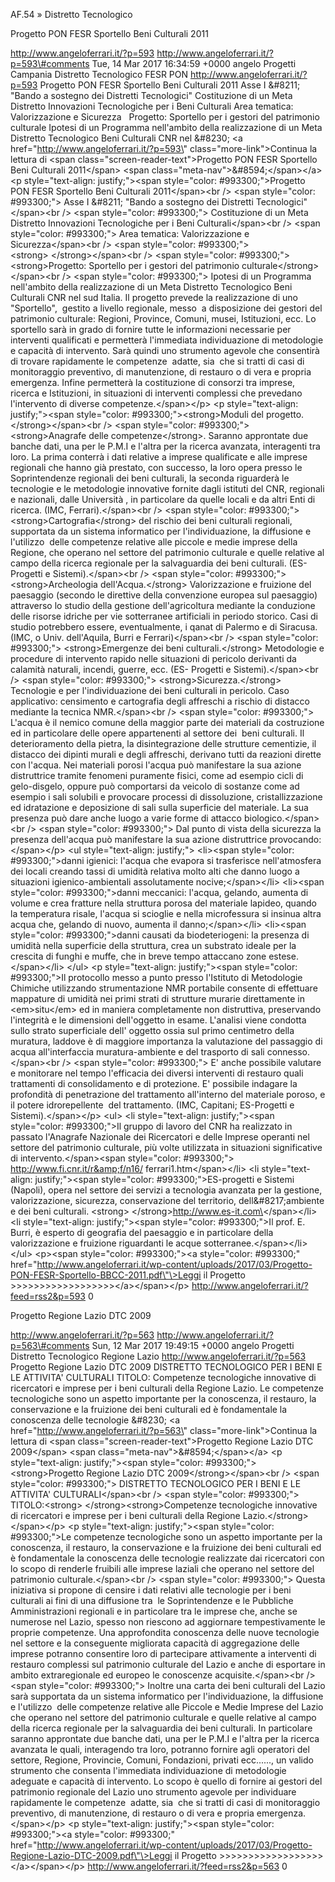 AF.54 » Distretto Tecnologico

Progetto PON FESR Sportello Beni Culturali 2011

http://www.angeloferrari.it/?p=593 http://www.angeloferrari.it/?p=593\#comments Tue, 14 Mar 2017 16:34:59 +0000 angelo Progetti Campania Distretto Tecnologico FESR PON http://www.angeloferrari.it/?p=593 Progetto PON FESR Sportello Beni Culturali 2011 Asse I &\#8211; "Bando a sostegno dei Distretti Tecnologici" Costituzione di un Meta Distretto Innovazioni Tecnologiche per i Beni Culturali Area tematica: Valorizzazione e Sicurezza   Progetto: Sportello per i gestori del patrimonio culturale Ipotesi di un Programma nell'ambito della realizzazione di un Meta Distretto Tecnologico Beni Culturali CNR nel &\#8230; \<a href=\"http://www.angeloferrari.it/?p=593\" class=\"more-link\"\>Continua la lettura di \<span class=\"screen-reader-text\"\>Progetto PON FESR Sportello Beni Culturali 2011\</span\> \<span class=\"meta-nav\"\>&\#8594;\</span\>\</a\> \<p style=\"text-align: justify;\"\>\<span style=\"color: \#993300;\"\>Progetto PON FESR Sportello Beni Culturali 2011\</span\>\<br /\> \<span style=\"color: \#993300;\"\> Asse I &\#8211; "Bando a sostegno dei Distretti Tecnologici"\</span\>\<br /\> \<span style=\"color: \#993300;\"\> Costituzione di un Meta Distretto Innovazioni Tecnologiche per i Beni Culturali\</span\>\<br /\> \<span style=\"color: \#993300;\"\> Area tematica: Valorizzazione e Sicurezza\</span\>\<br /\> \<span style=\"color: \#993300;\"\> \<strong\> \</strong\>\</span\>\<br /\> \<span style=\"color: \#993300;\"\> \<strong\>Progetto: Sportello per i gestori del patrimonio culturale\</strong\>\</span\>\<br /\> \<span style=\"color: \#993300;\"\> Ipotesi di un Programma nell'ambito della realizzazione di un Meta Distretto Tecnologico Beni Culturali CNR nel sud Italia. Il progetto prevede la realizzazione di uno "Sportello",  gestito a livello regionale, messo  a disposizione dei gestori del patrimonio culturale: Regioni, Province, Comuni, musei, Istituzioni, ecc. Lo sportello sarà in grado di fornire tutte le informazioni necessarie per interventi qualificati e permetterà l'immediata individuazione di metodologie e capacità di intervento. Sarà quindi uno strumento agevole che consentirà di trovare rapidamente le competenze  adatte, sia  che si tratti di casi di monitoraggio preventivo, di manutenzione, di restauro o di vera e propria emergenza. Infine permetterà la costituzione di consorzi tra imprese, ricerca e Istituzioni, in situazioni di interventi complessi che prevedano l'intervento di diverse competenze.\</span\>\</p\> \<p style=\"text-align: justify;\"\>\<span style=\"color: \#993300;\"\>\<strong\>Moduli del progetto.\</strong\>\</span\>\<br /\> \<span style=\"color: \#993300;\"\> \<strong\>Anagrafe delle competenze\</strong\>. Saranno approntate due banche dati, una per le P.M.I e l'altra per la ricerca avanzata, interagenti tra loro. La prima conterrà i dati relative a imprese qualificate e alle imprese regionali che hanno già prestato, con successo, la loro opera presso le Soprintendenze regionali dei beni culturali, la seconda riguarderà le tecnologie e le metodologie innovative fornite dagli istituti del CNR, regionali e nazionali, dalle Università , in particolare da quelle locali e da altri Enti di ricerca. (IMC, Ferrari).\</span\>\<br /\> \<span style=\"color: \#993300;\"\> \<strong\>Cartografia\</strong\> del rischio dei beni culturali regionali, supportata da un sistema informatico per l'individuazione, la diffusione e l'utilizzo  delle competenze relative alle piccole e medie imprese della Regione, che operano nel settore del patrimonio culturale e quelle relative al campo della ricerca regionale per la salvaguardia dei beni culturali. (ES-Progetti e Sistemi).\</span\>\<br /\> \<span style=\"color: \#993300;\"\> \<strong\>Archeologia dell'Acqua.\</strong\> Valorizzazione e fruizione del paesaggio (secondo le direttive della convenzione europea sul paesaggio) attraverso lo studio della gestione dell'agricoltura mediante la conduzione delle risorse idriche per vie sotterranee artificiali in periodo storico. Casi di studio potrebbero essere, eventualmente, i qanat di Palermo e di Siracusa. (IMC, o Univ. dell'Aquila, Burri e Ferrari)\</span\>\<br /\> \<span style=\"color: \#993300;\"\> \<strong\>Emergenze dei beni culturali.\</strong\> Metodologie e procedure di intervento rapido nelle situazioni di pericolo derivanti da calamità naturali, incendi, guerre, ecc. (ES- Progetti e Sistemi).\</span\>\<br /\> \<span style=\"color: \#993300;\"\> \<strong\>Sicurezza.\</strong\> Tecnologie e per l'individuazione dei beni culturali in pericolo. Caso applicativo: censimento e cartografia degli affreschi a rischio di distacco mediante la tecnica NMR.\</span\>\<br /\> \<span style=\"color: \#993300;\"\> L'acqua è il nemico comune della maggior parte dei materiali da costruzione ed in particolare delle opere appartenenti al settore dei  beni culturali. Il deterioramento della pietra, la disintegrazione delle strutture cementizie, il distacco dei dipinti murali e degli affreschi, derivano tutti da reazioni dirette con l'acqua. Nei materiali porosi l'acqua può manifestare la sua azione distruttrice tramite fenomeni puramente fisici, come ad esempio cicli di gelo-disgelo, oppure può comportarsi da veicolo di sostanze come ad esempio i sali solubili e provocare processi di dissoluzione, cristallizzazione ed idratazione e deposizione di sali sulla superficie del materiale. La sua presenza può dare anche luogo a varie forme di attacco biologico.\</span\>\<br /\> \<span style=\"color: \#993300;\"\> Dal punto di vista della sicurezza la presenza dell'acqua può manifestare la sua azione distruttrice provocando:\</span\>\</p\> \<ul style=\"text-align: justify;\"\> \<li\>\<span style=\"color: \#993300;\"\>danni igienici: l'acqua che evapora si trasferisce nell'atmosfera dei locali creando tassi di umidità relativa molto alti che danno luogo a situazioni igienico-ambientali assolutamente nocive;\</span\>\</li\> \<li\>\<span style=\"color: \#993300;\"\>danni meccanici: l'acqua, gelando, aumenta di volume e crea fratture nella struttura porosa del materiale lapideo, quando la temperatura risale, l'acqua si scioglie e nella microfessura si insinua altra acqua che, gelando di nuovo, aumenta il danno;\</span\>\</li\> \<li\>\<span style=\"color: \#993300;\"\>danni causati da biodeteriogeni: la presenza di umidità nella superficie della struttura, crea un substrato ideale per la crescita di funghi e muffe, che in breve tempo attaccano zone estese.\</span\>\</li\> \</ul\> \<p style=\"text-align: justify;\"\>\<span style=\"color: \#993300;\"\>Il protocollo messo a punto presso l'Istituto di Metodologie Chimiche utilizzando strumentazione NMR portabile consente di effettuare mappature di umidità nei primi strati di strutture murarie direttamente in \<em\>situ\</em\> ed in maniera completamente non distruttiva, preservando l'integrità e le dimensioni dell'oggetto in esame. L'analisi viene condotta sullo strato superficiale dell' oggetto ossia sul primo centimetro della muratura, laddove è di maggiore importanza la valutazione del passaggio di acqua all'interfaccia muratura-ambiente e del trasporto di sali connesso.\</span\>\<br /\> \<span style=\"color: \#993300;\"\> E' anche possibile valutare e monitorare nel tempo l'efficacia dei diversi interventi di restauro quali trattamenti di consolidamento e di protezione. E' possibile indagare la profondità di penetrazione del trattamento all'interno del materiale poroso, e il potere idrorepellente  del trattamento. (IMC, Capitani; ES-Progetti e Sistemi).\</span\>\</p\> \<ul\> \<li style=\"text-align: justify;\"\>\<span style=\"color: \#993300;\"\>Il gruppo di lavoro del CNR ha realizzato in passato l'Anagrafe Nazionale dei Ricercatori e delle Imprese operanti nel settore del patrimonio culturale, più volte utilizzata in situazioni significative di intervento.\</span\>\<span style=\"color: \#993300;\"\> http://www.fi.cnr.it/r&amp;f/n16/ ferrari1.htm\</span\>\</li\> \<li style=\"text-align: justify;\"\>\<span style=\"color: \#993300;\"\>ES-progetti e Sistemi (Napoli), opera nel settore dei servizi a tecnologia avanzata per la gestione, valorizzazione, sicurezza, conservazione del territorio, dell&\#8217;ambiente e dei beni culturali. \<strong\> \</strong\>http://www.es-it.com\</span\>\</li\> \<li style=\"text-align: justify;\"\>\<span style=\"color: \#993300;\"\>Il prof. E. Burri, è esperto di geografia del paesaggio e in particolare della valorizzazione e fruizione riguardanti le acque sotterranee.\</span\>\</li\> \</ul\> \<p\>\<span style=\"color: \#993300;\"\>\<a style=\"color: \#993300;\" href=\"http://www.angeloferrari.it/wp-content/uploads/2017/03/Progetto-PON-FESR-Sportello-BBCC-2011.pdf\"\>Leggi il Progetto &gt;&gt;&gt;&gt;&gt;&gt;&gt;&gt;&gt;&gt;&gt;&gt;&gt;&gt;&gt;&gt;&gt;&gt;\</a\>\</span\>\</p\> http://www.angeloferrari.it/?feed=rss2&p=593 0

Progetto Regione Lazio DTC 2009

http://www.angeloferrari.it/?p=563 http://www.angeloferrari.it/?p=563\#comments Sun, 12 Mar 2017 19:49:15 +0000 angelo Progetti Distretto Tecnologico Regione Lazio http://www.angeloferrari.it/?p=563 Progetto Regione Lazio DTC 2009 DISTRETTO TECNOLOGICO PER I BENI E LE ATTIVITA' CULTURALI TITOLO: Competenze tecnologiche innovative di ricercatori e imprese per i beni culturali della Regione Lazio. Le competenze tecnologiche sono un aspetto importante per la conoscenza, il restauro, la conservazione e la fruizione dei beni culturali ed è fondamentale la conoscenza delle tecnologie &\#8230; \<a href=\"http://www.angeloferrari.it/?p=563\" class=\"more-link\"\>Continua la lettura di \<span class=\"screen-reader-text\"\>Progetto Regione Lazio DTC 2009\</span\> \<span class=\"meta-nav\"\>&\#8594;\</span\>\</a\> \<p style=\"text-align: justify;\"\>\<span style=\"color: \#993300;\"\>\<strong\>Progetto Regione Lazio DTC 2009\</strong\>\</span\>\<br /\> \<span style=\"color: \#993300;\"\> DISTRETTO TECNOLOGICO PER I BENI E LE ATTIVITA' CULTURALI\</span\>\<br /\> \<span style=\"color: \#993300;\"\> TITOLO:\<strong\> \</strong\>\<strong\>Competenze tecnologiche innovative di ricercatori e imprese per i beni culturali della Regione Lazio.\</strong\>\</span\>\</p\> \<p style=\"text-align: justify;\"\>\<span style=\"color: \#993300;\"\>Le competenze tecnologiche sono un aspetto importante per la conoscenza, il restauro, la conservazione e la fruizione dei beni culturali ed è fondamentale la conoscenza delle tecnologie realizzate dai ricercatori con lo scopo di renderle fruibili alle imprese laziali che operano nel settore del patrimonio culturale.\</span\>\<br /\> \<span style=\"color: \#993300;\"\> Questa iniziativa si propone di censire i dati relativi alle tecnologie per i beni culturali ai fini di una diffusione tra  le Soprintendenze e le Pubbliche Amministrazioni regionali e in particolare tra le imprese che, anche se numerose nel Lazio, spesso non riescono ad aggiornare tempestivamente le proprie competenze. Una approfondita conoscenza delle nuove tecnologie nel settore e la conseguente migliorata capacità di aggregazione delle imprese potranno consentire loro di partecipare attivamente a interventi di restauro complessi sul patrimonio culturale del Lazio e anche di esportare in ambito extraregionale ed europeo le conoscenze acquisite.\</span\>\<br /\> \<span style=\"color: \#993300;\"\> Inoltre una carta dei beni culturali del Lazio sarà supportata da un sistema informatico per l'individuazione, la diffusione e l'utilizzo  delle competenze relative alle Piccole e Medie Imprese del Lazio che operano nel settore del patrimonio culturale e quelle relative al campo della ricerca regionale per la salvaguardia dei beni culturali. In particolare saranno approntate due banche dati, una per le P.M.I e l'altra per la ricerca avanzata le quali, interagendo tra loro, potranno fornire agli operatori del settore, Regione, Provincie, Comuni, Fondazioni, privati ecc......, un valido strumento che consenta l'immediata individuazione di metodologie adeguate e capacità di intervento. Lo scopo è quello di fornire ai gestori del patrimonio regionale del Lazio uno strumento agevole per individuare rapidamente le competenze  adatte, sia  che si tratti di casi di monitoraggio preventivo, di manutenzione, di restauro o di vera e propria emergenza.\</span\>\</p\> \<p style=\"text-align: justify;\"\>\<span style=\"color: \#993300;\"\>\<a style=\"color: \#993300;\" href=\"http://www.angeloferrari.it/wp-content/uploads/2017/03/Progetto-Regione-Lazio-DTC-2009.pdf\"\>Leggi il Progetto &gt;&gt;&gt;&gt;&gt;&gt;&gt;&gt;&gt;&gt;&gt;&gt;&gt;&gt;&gt;&gt;&gt;&gt;\</a\>\</span\>\</p\> http://www.angeloferrari.it/?feed=rss2&p=563 0
